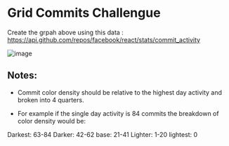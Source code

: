 
# Grid Commits Challengue

Create the grpah above using this data : https://api.github.com/repos/facebook/react/stats/commit_activity

![image](https://github.com/user-attachments/assets/080a8d21-32b4-479d-9a8d-766fdb32a176)



## Notes:
- Commit color density should be relative to the highest day activity and broken into 4 quarters.

- For example if the single day activity is 84 commits the breakdown of color density would be:

Darkest: 63-84
Darker: 42-62
base: 21-41
Lighter: 1-20
lightest: 0

